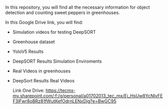 In this repository, you will find all the necessary information for object detection and counting sweet peppers in greenhouses.


In this Google Drive link, you will find:
- Simulation videos for testing DeepSORT
- Greenhouse dataset
- YoloV5 Results
- DeepSORT Results Simulation Enviroments
- Real Videos in greenhouses
- DeepSort Results Real Videos

  Link One Drive: https://tecmx-my.sharepoint.com/:f:/g/personal/a01702013_tec_mx/Ej_HsUw8YcNIvFEF3lFwr8oBRz81fWutKefOdrnLENxDig?e=BwGC95
  
